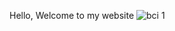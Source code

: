 
Hello, Welcome to my website
![bci 1](https://github.com/Just-sayin-abhi/Just-sayin-abhi.github.io/assets/159690549/d5131f84-81b9-4038-9990-8f1b16b48206)
